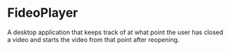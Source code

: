 # FideoPlayer
 A desktop application that keeps track of at what point the user has closed a video and starts the video from that point after reopening.
